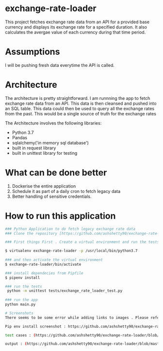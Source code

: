 # exchange-rate-loader
This project fetches exchange rate data from an API  for a provided base currency and displays its exchange rate for a specified duration. It also calculates the avergae value of each currency during that time period.

# Assumptions

I will be pushing fresh data everytime the API is called.

# Architecture
The architecture is pretty straightforward. I am runnning the app to fetch exchange rate  data from an API. This data is then cleansed and pushed into an SQL table. This data could then be used to query all the exchange rates from the past. This would be a single source of truth for the exchange rates

The Architecture involves the following libraries:

- Python 3.7
- Pandas
- sqlalchemy('in memory sql database')
- built in request library
- built in unittest library for testing

# What can be done better

1. Dockerise the entire application
2. Schedule it as part of a daily cron to fetch legacy data
3. Better handling of sensitive credentials.

# How to run this application

```sh
### Python Application to do fetch legacy exchange rate data
### Clone the repository [https://github.com/ashshetty90/exchange-rate-loader.git]

### First things First . Create a virtual environment and run the tests to make sure we are all set

$ virtualenv exchange-rate-loader -p /usr/local/bin/python3.7
    
### and then activate the virtual environment
$ exchange-rate-loader/bin/activate

### install dependecies from Pipfile
$ pipenv install

### run the tests
 python -m unittest tests/exchange_rate_loader_test.py
 
### run the app 
python main.py

# Screenshots
There seems to be some error while adding links to images . Please refer the below type associated with each link

Pip env install screenshot : https://github.com/ashshetty90/exchange-rate-loader/blob/master/images/pip-env-install.png

test cases : (https://github.com/ashshetty90/exchange-rate-loader/blob/master/images/test-cases.png)

output : (https://github.com/ashshetty90/exchange-rate-loader/blob/master/images/output.png)
